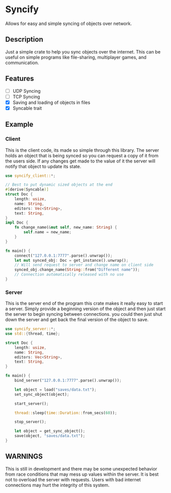 # Syncify 
Allows for easy and simple syncing of objects over network.

## Description
Just a simple crate to help you sync objects over the internet. This can be useful on simple programs like file-sharing, multiplayer games, and communication.

## Features
- [ ] UDP Syncing
- [ ] TCP Syncing
- [x] Saving and loading of objects in files
- [x] Syncable trait

## Example
### Client 
This is the client code, its made so simple through this library. The server holds an object that is being synced so you can request a copy of it from the users side. If any changes get made to the value of it the server will notify that object to update its state. 
```Rust client.rs
use syncify_client::*;

// Best to put dynamic sized objects at the end
#[derive(Syncable)]
struct Doc {
    length: usize,
    name: String,
    editors: Vec<String>,
    text: String,
}
impl Doc {
    fn change_name(&mut self, new_name: String) {
        self.name = new_name;
    }
}

fn main() {
    connect("127.0.0.1:7777".parse().unwrap());
    let mut synced_obj: Doc = get_instance().unwrap();
    // Will send request to server and change name on client side
    synced_obj.change_name(String::from("Different name"));
    // Connection automatically released with no use
}
```
### Server
This is the server end of the program this crate makes it really easy to start a server. Simply provide a beginning version of the object and then just start the server to begin syncing between connections. you could then just shut down the server and get back the final version of the object to save.
```Rust server.rs
use syncify_server::*;
use std::{thread, time};

struct Doc {
    length: usize,
    name: String,
    editors: Vec<String>,
    text: String,
}

fn main() {
    bind_server("127.0.0.1:7777".parse().unwrap());

    let object = load("saves/data.txt");
    set_sync_object(object);

    start_server();

    thread::sleep(time::Duration::from_secs(60));

    stop_server();

    let object = get_sync_object();
    save(object, "saves/data.txt");
}
```

## WARNINGS
This is still in development and there may be some unexpected behavior from race conditions that may mess up values within the server. It is best not to overload the server with requests. Users with bad internet connections may hurt the integrity of this system.
